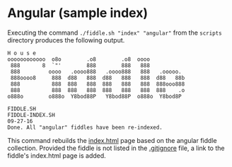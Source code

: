 Angular (sample index)
======

Executing the command `./fiddle.sh "index" "angular"` from the `scripts` directory produces the following output.

    H o u s e
    oooooooooooo  o8o        .o8        .o8  oooo
     888       8  `"'        888        888   888
     888         oooo   .oooo888   .oooo888   888   .ooooo.
     888oooo8     888  d88   888  d88   888   888  d88   88b
     888          888  888   888  888   888   888  888ooo888
     888          888  888   888  888   888   888  888    .o
    o888o        o888o  Y8bod88P   Y8bod88P  o888o  Y8bod8P
    
    FIDDLE.SH
    FIDDLE-INDEX.SH
    09-27-16
    Done. All "angular" fiddles have been re-indexed.


This command rebuilds the [index.html](index.html) page based on the angular fiddle collection. Provided the fiddle
is not listed in the [.gitignore](../../.gitignore) file, a link to the fiddle's index.html page is added.


